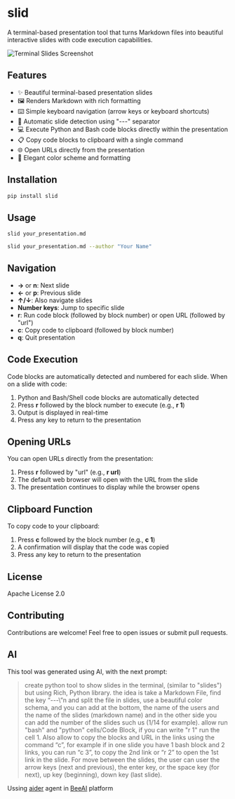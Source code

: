 # slid

A terminal-based presentation tool that turns Markdown files into beautiful interactive slides with code execution capabilities. 

![Terminal Slides Screenshot](assets/screen.jpeg)

## Features

- ✨ Beautiful terminal-based presentation slides
- 🖼️ Renders Markdown with rich formatting
- ⌨️ Simple keyboard navigation (arrow keys or keyboard shortcuts)
- 🔄 Automatic slide detection using "---" separator
- 💻 Execute Python and Bash code blocks directly within the presentation
- 📋 Copy code blocks to clipboard with a single command
- 🌐 Open URLs directly from the presentation
- 🎨 Elegant color scheme and formatting

## Installation
```bash
pip install slid
```

## Usage

```bash
slid your_presentation.md
```

```bash
slid your_presentation.md --author "Your Name"
```

## Navigation

- **→** or **n**: Next slide
- **←** or **p**: Previous slide
- **↑/↓**: Also navigate slides
- **Number keys**: Jump to specific slide
- **r**: Run code block (followed by block number) or open URL (followed by "url")
- **c**: Copy code to clipboard (followed by block number)
- **q**: Quit presentation

## Code Execution

Code blocks are automatically detected and numbered for each slide. When on a slide with code:

1. Python and Bash/Shell code blocks are automatically detected
2. Press **r** followed by the block number to execute (e.g., **r 1**)
3. Output is displayed in real-time
4. Press any key to return to the presentation

## Opening URLs

You can open URLs directly from the presentation:

1. Press **r** followed by "url" (e.g., **r url**)
2. The default web browser will open with the URL from the slide
3. The presentation continues to display while the browser opens

## Clipboard Function

To copy code to your clipboard:

1. Press **c** followed by the block number (e.g., **c 1**)
2. A confirmation will display that the code was copied
3. Press any key to return to the presentation

## License

Apache License 2.0

## Contributing

Contributions are welcome! Feel free to open issues or submit pull requests.

## AI

This tool was generated using AI, with the next prompt:

> create python tool to show slides in the terminal, (similar to "slides") but using Rich, Python library. the idea is take a Markdown File, find the key “---\”n and split the file in slides, use a beautiful color schema, and you can add at the bottom, the name of the users and the name of the slides (markdown name) and in the other side you can add the number of the slides such us (1/14 for example). allow run "bash" and "python" cells/Code Block, if you can write "r 1" run the cell 1. Also allow to copy the blocks and URL in the links using the command “c”, for example if in one slide you have 1 bash block and 2 links, you can run “c 3”, to copy the 2nd link or “r 2” to open the 1st link in the slide. For move between the slides, the user can user the arrow keys (next and previous), the enter key, or the space key (for next), up key (beginning), down key (last slide).

Ussing [aider](https://aider.chat) agent in [BeeAI](https://beeai.dev) platform
